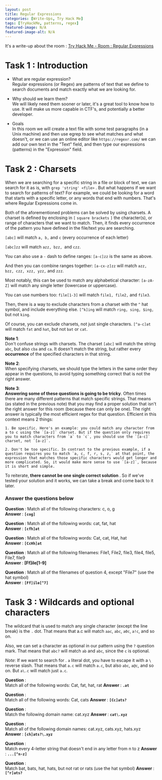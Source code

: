 ```yaml
---
layout: post
title: Regular Expressions
categories: [Write-Ups, Try Hack Me]
tags: [TryHackMe, patterns, regex]
featured-image: N/A
featured-image-alt: N/A 
---
```


It's a write-up about the room : [Try Hack Me - Room : Regular Expressions](https://tryhackme.com/room/catregex)

# Task 1 : Introduction

- What are regular expression?  
Regular expressions (or Regex) are patterns of text that we define to search documents and match exactly what we are looking for.

- Why should we learn them?  
We will likely need them sooner or later, it's a great tool to know how to use. It will make us more capable in CTF's, and potentially a better developer.

- Goals  
In this room we will create a text file with some test paragraphs (in a Unix machine) and then use egrep <pattern> <file> to see what matches and what doesn't, or we can use an online editor like `https://regexr.com/` we can add our own text in the "Text" field, and then type our expressions (patterns) in the "Expression" field.

# Task 2 : Charsets

When we are searching for a specific string in a file or block of text, we can search for it as is, with `grep 'string' <file>` . But what happens if we want to search for patterns of text? For example, we could be looking for a word that starts with a specific letter, or any words that end with numbers. That's where Regular Expressions come in.

Both of the aforementioned problems can be solved by using charsets. A charset is defined by enclosing in `[` `square brackets` `]` the character(s), or range of characters that we want to match.  Then, it finds every occurrence of the pattern you have defined in the file/text you are searching.

`[abc]` will match `a, b,` and `c` (every occurrence of each letter)

`[abc]zz` will match `azz, bzz, `and `czz`.

You can also use a `-` dash to define ranges:
`[a-c]zz` is the same as above.

And then you can combine ranges together:
`[a-cx-z]zz` will match `azz, bzz, czz, xzz, yzz,` and `zzz`.

Most notably, this can be used to match any alphabetical character:
`[a-zA-Z]` will match any single letter (lowercase or uppercase).

You can use numbers too:
`file[1-3]` will match `file1, file2,` and `file3`.

Then, there is a way to exclude characters from a charset with the `^` hat symbol, and include everything else.
`[^k]ing` will match `ring, sing, $ing,` but not `king`.

Of course, you can exclude charsets, not just single characters.
`[^a-c]at` will match `fat` and `hat`, but not `bat` or `cat`.

<b>Note 1</b>:  
Don't confuse strings with charsets. The charset `[abc]` will match the string `abc`, but also `cba` and `ca`. It doesn't match the string, but rather every <b>occurrence</b> of the specified characters in that string.

<b>Note 2</b>:  
When specifying charsets, we should type the letters in the same order they appear in the questions, to avoid typing something correct that is not the right answer.

<b>Note 3</b>:  
<b>Answering some of these questions is going to be tricky</b>. Often times there are many different patterns that match specific strings. That means (as stated in the previous note) that you may find a proper solution that isn't the right answer for this room (because there can only be one). The right answer is typically the most efficient regex for that question. Efficient in this context means 2 things:  

    1. Be specific. Here's an example: you could match any character from a to c using the `[a-z]` charset. But if the question only requires you to match characters from `a` to `c`, you should use the `[a-c]` charset, not `[a-z]`.  

    2. Don't be too specific. In contrast to the previous example, if a question requires you to match `a, c, f, r, s, z,` at that point, the expression that matches those specific characters would get longer and more complicated. So, it would make more sense to use `[a-z]`, because it is short and simple.

To reiterate,<b> there cannot be one single correct solution </b>. So if we've tested your solution and it works, we can take a break and come back to it later.

### Answer the questions below 

<b> Question </b> : 
Match all of the following characters: c, o, g  
<b> Answer </b> : __`[cog]`__


<b> Question </b> : 
Match all of the following words: cat, fat, hat  
<b> Answer </b> : __`[cfh]at`__

<b> Question </b> : 
Match all of the following words: Cat, cat, Hat, hat  
<b> Answer </b> : __`[CcHh]at`__

<b> Question </b> : 
Match all of the following filenames: File1, File2, file3, file4, file5, File7, file9  
<b> Answer </b> : __[Ff]ile[1-9]__

<b> Question </b> : 
Match all of the filenames of question 4, except "File7" (use the hat symbol)  
<b> Answer </b> : __`[Ff]ile[^7]`__

# Task 3 : Wildcards and optional characters

The wildcard that is used to match any single character (except the line break) is the `.` dot. That means that a.c will match `aac`, `abc`, `a0c`, `a!c`, and so on.

Also, we can set a character as optional in our pattern using the `?` question mark. That means that `abc?` will match `ab` and `abc`, since the `c` is optional.

*Note*: If we want to search for . `a` literal dot, you have to escape it with a `\` reverse slash. That means that `a.c` will match `a.c`, but also `abc`, `a@c`, and so on. But `a\.c` will match just `a.c`.

<b> Question </b> :  
Match all of the following words: Cat, fat, hat, rat
<b> Answer </b> : __` .at `__

<b> Question </b> :  
Match all of the following words: Cat, cats
<b> Answer </b> : __` [Cc]ats? `__

<b> Question </b> :  
Match the following domain name: cat.xyz
<b> Answer </b> : __` cat\.xyz `__

<b> Question </b> :  
Match all of the following domain names: cat.xyz, cats.xyz, hats.xyz
<b> Answer </b> : __` [ch]ats?\.xyz `__

<b> Question </b> :  
Match every 4-letter string that doesn't end in any letter from n to z
<b> Answer </b> : __` ...[^n-z] `__

<b> Question </b> :  
Match bat, bats, hat, hats, but not rat or rats (use the hat symbol)
<b> Answer </b> : __` [^r]ats? `__

